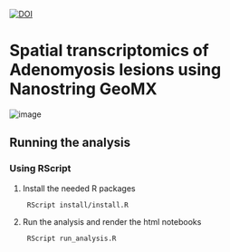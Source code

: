 [![DOI](https://zenodo.org/badge/DOI/10.5281/zenodo.15642732.svg)](https://doi.org/10.5281/zenodo.15642732)

# Spatial transcriptomics of Adenomyosis lesions using Nanostring GeoMX
![image](https://github.com/CBFLivUni/AdenomyosisGeoMX/blob/main/supporting_images/experimental_design.png)



## Running the analysis
### Using RScript

1.	Install the needed R packages
    ```console
     RScript install/install.R
    ```
2.	Run the analysis and render the html notebooks
    ```console
     RScript run_analysis.R
    ```
